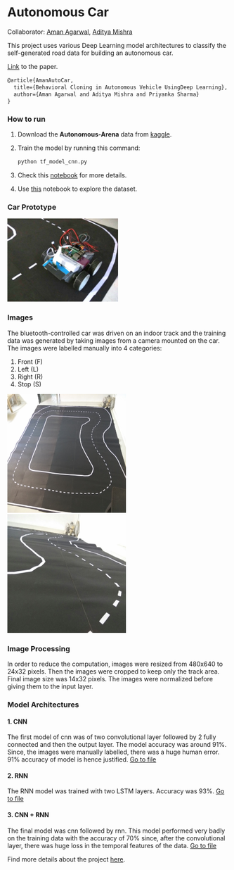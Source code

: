 # Autonomous Car
Collaborator: [Aman Agarwal](https://amanbasu.github.io), [Aditya Mishra](https://aditya985.github.io)

This project uses various Deep Learning model architectures to classify the self-generated road data for building an autonomous car.

[Link](https://amanagarwal.io/files/autoCar.pdf) to the paper.
```
@article{AmanAutoCar,
  title={Behavioral Cloning in Autonomous Vehicle UsingDeep Learning},
  author={Aman Agarwal and Aditya Mishra and Priyanka Sharma}
}
```


### How to run

1. Download the **Autonomous-Arena** data from [kaggle](https://www.kaggle.com/firstofhisname/indoor-car-track).

2. Train the model by running this command:

   ```bash
   python tf_model_cnn.py
   ```

3. Check this [notebook](Review.ipynb) for more details.

4. Use [this](https://www.kaggle.com/firstofhisname/autonomous-arena-guide) notebook to explore the dataset.

### Car Prototype

<img src="images/Car_image.jpg" width="50%"/>

### Images

The bluetooth-controlled car was driven on an indoor track and the training data was generated by taking images from a camera mounted on the car. The images were labelled manually into 4 categories:
1. Front (F)
2. Left  (L)
3. Right (R)
4. Stop  (S)

<img src="images/track_image1.jpg" width="270px" height="270px"/> <img src="images/track_image3.jpg" width="270px" height="270px"/>

### Image Processing
In order to reduce the computation, images were resized from 480x640 to 24x32 pixels.
Then the images were cropped to keep only the track area. Final image size was 14x32 pixels.
The images were normalized before giving them to the input layer.

### Model Architectures
#### 1. CNN
The first model of cnn was of two convolutional layer followed by 2 fully connected and then the output layer.
The model accuracy was around 91%.
Since, the images were manually labelled, there was a huge human error. 91% accuracy of model is hence justified.
[Go to file](tf_model_cnn.py)

#### 2. RNN
The RNN model was trained with two LSTM layers. Accuracy was 93%.
[Go to file](tf_model_rnn.py)

#### 3. CNN + RNN

The final model was cnn followed by rnn. This model performed very badly on the training data with the accuracy of 70% since, after the convolutional layer, there was huge loss in the temporal features of the data.
[Go to file](tf_model_cnn_rnn.py)

Find more details about the project [here](Review.ipynb).
